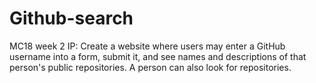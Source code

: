 # Github-search
MC18 week 2 IP: Create a website where users may enter a GitHub username into a form, submit it, and see names and descriptions of that person's public repositories. A person can also look for repositories.
